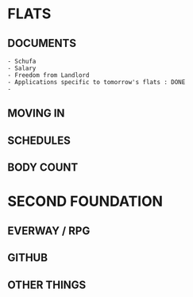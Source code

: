 # FLATS

## DOCUMENTS
    - Schufa
    - Salary
    - Freedom from Landlord
    - Applications specific to tomorrow's flats : DONE
    -


## MOVING IN

## SCHEDULES

## BODY COUNT



# SECOND FOUNDATION

## EVERWAY / RPG

## GITHUB

## OTHER THINGS